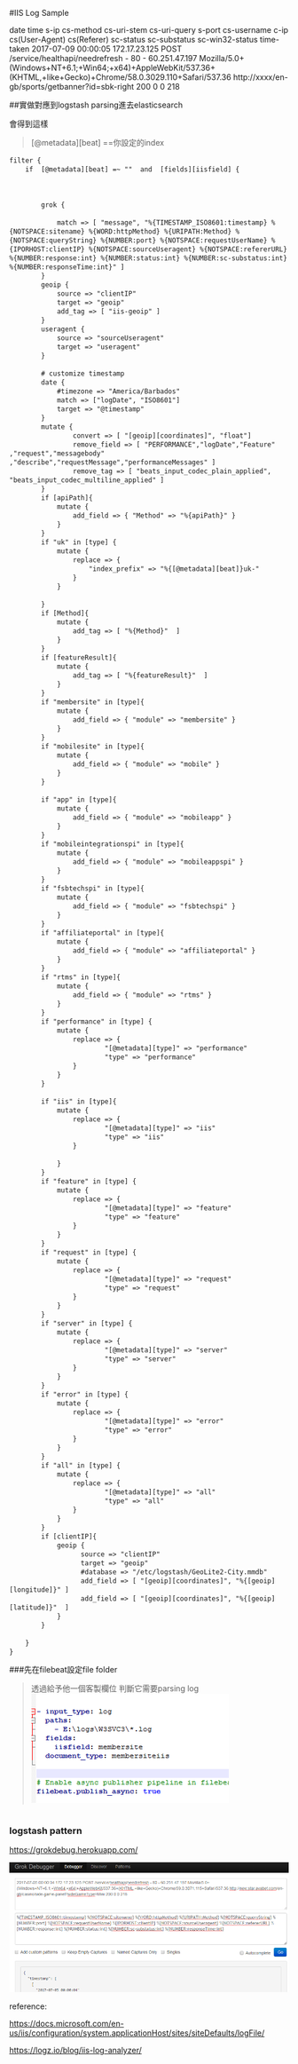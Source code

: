 #IIS Log Sample

date time s-ip cs-method cs-uri-stem cs-uri-query s-port cs-username c-ip cs(User-Agent) cs(Referer) sc-status sc-substatus sc-win32-status time-taken
2017-07-09 00:00:05 172.17.23.125 POST /service/healthapi/needrefresh - 80 - 60.251.47.197 Mozilla/5.0+(Windows+NT+6.1;+Win64;+x64)+AppleWebKit/537.36+(KHTML,+like+Gecko)+Chrome/58.0.3029.110+Safari/537.36 http://xxxx/en-gb/sports/getbanner?id=sbk-right 200 0 0 218



##實做對應到logstash parsing進去elasticsearch

會得到這樣

>[@metadata][beat] ==你設定的index

```
filter {
	if  [@metadata][beat] =~ ""  and  [fields][iisfield] {

		
			
		grok {
		
			match => [ "message", "%{TIMESTAMP_ISO8601:timestamp} %{NOTSPACE:sitename} %{WORD:httpMethod} %{URIPATH:Method} %{NOTSPACE:queryString} %{NUMBER:port} %{NOTSPACE:requestUserName} %{IPORHOST:clientIP} %{NOTSPACE:sourceUseragent} %{NOTSPACE:refererURL} %{NUMBER:response:int} %{NUMBER:status:int} %{NUMBER:sc-substatus:int} %{NUMBER:responseTime:int}" ]
		}
		geoip {
			source => "clientIP"
			target => "geoip"
			add_tag => [ "iis-geoip" ]
		}
		useragent {
			source => "sourceUseragent"
			target => "useragent"
		}
		
		# customize timestamp 
		date { 
			#timezone => "America/Barbados"
			match => ["logDate", "ISO8601"]
			target => "@timestamp"
		}	
		mutate {
				convert => [ "[geoip][coordinates]", "float"]
				remove_field => [ "PERFORMANCE","logDate","Feature" ,"request","messagebody" ,"describe","requestMessage","performanceMessages" ]
				remove_tag => [ "beats_input_codec_plain_applied", "beats_input_codec_multiline_applied" ]
		}
		if [apiPath]{
			mutate {
				add_field => { "Method" => "%{apiPath}" }  
			}
		}
		if "uk" in [type] {
			mutate {
				replace => {
					"index_prefix" => "%{[@metadata][beat]}uk-"
				}
			}
		
		}
		if [Method]{
			mutate {
				add_tag => [ "%{Method}"  ]
			}	
		}
		if [featureResult]{
			mutate {
				add_tag => [ "%{featureResult}"  ]
			}	
		}
		if "membersite" in [type]{
			mutate { 
				add_field => { "module" => "membersite" }  
			}
		}
		if "mobilesite" in [type]{
			mutate {
				add_field => { "module" => "mobile" }  
			}
		}	
		
		if "app" in [type]{
			mutate {
				add_field => { "module" => "mobileapp" }  
			}
		}
		if "mobileintegrationspi" in [type]{
			mutate {
				add_field => { "module" => "mobileappspi" }  
			}
		}
		if "fsbtechspi" in [type]{
			mutate {
				add_field => { "module" => "fsbtechspi" }  
			}
		}
		if "affiliateportal" in [type]{
			mutate {
				add_field => { "module" => "affiliateportal" }  
			}
		}
		if "rtms" in [type]{
			mutate {
				add_field => { "module" => "rtms" }  
			}
		}
		if "performance" in [type] {
			mutate {
				replace => {
						"[@metadata][type]" => "performance" 
						"type" => "performance" 
				}
			}
		}
		
		if "iis" in [type]{
			mutate {
				replace => {
						"[@metadata][type]" => "iis" 
						"type" => "iis" 
				}
			
			}
		}
		if "feature" in [type] {
			mutate {
				replace => {
						"[@metadata][type]" => "feature" 
						"type" => "feature" 
				}
			}
		}
		if "request" in [type] {
			mutate {
				replace => {
						"[@metadata][type]" => "request" 
						"type" => "request" 
				}
			}
		}
		if "server" in [type] {
			mutate {
				replace => {
						"[@metadata][type]" => "server" 
						"type" => "server" 
				}
			}
		}
		if "error" in [type] {
			mutate {
				replace => {
						"[@metadata][type]" => "error" 
						"type" => "error" 
				}
			}
		}
		if "all" in [type] {
			mutate {
				replace => {
						"[@metadata][type]" => "all" 
						"type" => "all" 
				}
			}
		}
		if [clientIP]{
			geoip {
				  source => "clientIP"
				  target => "geoip"
				  #database => "/etc/logstash/GeoLite2-City.mmdb"
				  add_field => [ "[geoip][coordinates]", "%{[geoip][longitude]}" ]
				  add_field => [ "[geoip][coordinates]", "%{[geoip][latitude]}"  ]
			}
		}
		
	}
}
```
###先在filebeat設定file folder
>透過給予他一個客製欄位 判斷它需要parsing log
![](/assets/fileBeatConfig.png)
```

```

### logstash pattern


https://grokdebug.herokuapp.com/


![](/assets/grokDebug.png)

reference:


https://docs.microsoft.com/en-us/iis/configuration/system.applicationHost/sites/siteDefaults/logFile/

https://logz.io/blog/iis-log-analyzer/